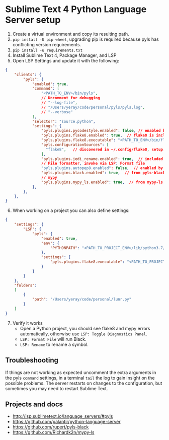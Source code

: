 # Sublime Text 4 Python Language Server setup

1. Create a virtual environment and copy its resulting path.
2. `pip install -U pip wheel`, upgrading pip is required because pyls has
conflicting version requirements.
3. `pip install -u requirements.txt`
4. Install Sublime Text 4, Package Manager, and LSP
5. Open LSP Settings and update it with the following:

```json
{
    "clients": {
        "pyls": {
            "enabled": true,
            "command": [
                "<PATH_TO_ENV>/bin/pyls",
                // Uncomment for debugging
                // "--log-file",
                // "/Users/yeray/code/personal/pyls/pyls.log",
                // "--verbose"
            ],
            "selector": "source.python",
            "settings": {
                "pyls.plugins.pycodestyle.enabled": false, // enabled by default, use flake8
                "pyls.plugins.flake8.enabled": true,  // flake8 is included in pyls
                "pyls.plugins.flake8.executable": "<PATH_TO_ENV>/bin/flake8", // Required in Mac OS X
                "pyls.configurationSources": [
                  "flake8",   // discovered in ~/.config/flake8, setup.cfg, tox.ini and flake8.cfg
                ],
                "pyls.plugins.jedi_rename.enabled": true,  // included in pyls, disabled by default
                // File formatter, invoke via LSP: Format file
                "pyls.plugins.autopep8.enabled": false,  // enabled by default, disabled to use black
                "pyls.plugins.black.enabled": true,  // from pyls-black
                // mypy
                "pyls.plugins.mypy_ls.enabled": true,  // from mypy-ls
            },
        },
    },
}
```

6. When working on a project you can also define settings:

```json
{
    "settings": {
        "LSP": {
            "pyls": {
                "enabled": true,
                "env": {
                    "PYTHONPATH": "<PATH_TO_PROJECT_ENV>/lib/python3.7/site-packages"
                },
                "settings": {
                    "pyls.plugins.flake8.executable": "<PATH_TO_PROJECT_ENV>/bin/flake8",
                }
            }
        }
    },
	"folders":
	[
		{
			"path": "/Users/yeray/code/personal/lunr.py"
		}
	]
}
```

7. Verify it works
	- Open a Python project, you should see flake8 and mypy errors automatically,
otherwise use `LSP: Toggle Diagnostics Panel`.
	- `LSP: Format File` will run Black.
	- `LSP: Rename` to rename a symbol.

## Troubleshooting

If things are not working as expected uncomment the extra arguments in the pyls
`command` settings, in a terminal `tail` the log to gain insight on the possible
problems. The server restarts on changes to the configuration, but sometimes you
may need to restart Sublime Text.

## Projects and docs

- http://lsp.sublimetext.io/language_servers/#pyls
- https://github.com/palantir/python-language-server 
- https://github.com/rupert/pyls-black
- https://github.com/Richardk2n/mypy-ls
